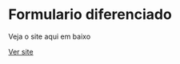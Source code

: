 # Formulario diferenciado

Veja o site aqui em baixo

<a href="https://carlossoares123.github.io/Meus_Legos/Formulario/form%20letras%20subindo/">Ver site</a>